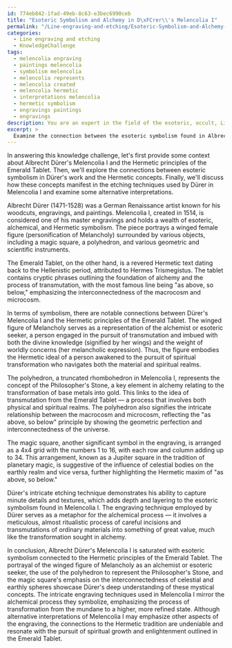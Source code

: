 ```yaml
---
id: 774eb842-1fad-49eb-8c63-e3bec6990ceb
title: "Esoteric Symbolism and Alchemy in D\xFCrer\\'s Melencolia I"
permalink: "/Line-engraving-and-etching/Esoteric-Symbolism-and-Alchemy-in-D\xFCrers-Melencolia-I/"
categories:
  - Line engraving and etching
  - KnowledgeChallenge
tags:
  - melencolia engraving
  - paintings melencolia
  - symbolism melencolia
  - melencolia represents
  - melencolia created
  - melencolia hermetic
  - interpretations melencolia
  - hermetic symbolism
  - engravings paintings
  - engravings
description: You are an expert in the field of the esoteric, occult, Line engraving and etching and Education. You are a writer of tests, challenges, books and deep knowledge on Line engraving and etching for initiates and students to gain deep insights and understanding from. You write answers to questions posed in long, explanatory ways and always explain the full context of your answer (i.e., related concepts, formulas, examples, or history), as well as the step-by-step thinking process you take to answer the challenges. Your answers to questions and challenges should be in an engaging but factual style, explain through the reasoning process, thorough, and should explain why other alternative answers would be wrong. Summarize the key themes, ideas, and conclusions at the end.
excerpt: >
  Examine the connection between the esoteric symbolism found in Albrecht D\xFCrer's Melencolia I line engraving and the Hermetic principles of the Emerald Tablet, demonstrating how these concepts manifest within the intricate etching techniques utilized by the artist in his renowned masterpiece.
---
```

In answering this knowledge challenge, let's first provide some context about Albrecht Dürer's Melencolia I and the Hermetic principles of the Emerald Tablet. Then, we'll explore the connections between esoteric symbolism in Dürer's work and the Hermetic concepts. Finally, we'll discuss how these concepts manifest in the etching techniques used by Dürer in Melencolia I and examine some alternative interpretations.

Albrecht Dürer (1471-1528) was a German Renaissance artist known for his woodcuts, engravings, and paintings. Melencolia I, created in 1514, is considered one of his master engravings and holds a wealth of esoteric, alchemical, and Hermetic symbolism. The piece portrays a winged female figure (personification of Melancholy) surrounded by various objects, including a magic square, a polyhedron, and various geometric and scientific instruments.

The Emerald Tablet, on the other hand, is a revered Hermetic text dating back to the Hellenistic period, attributed to Hermes Trismegistus. The tablet contains cryptic phrases outlining the foundation of alchemy and the process of transmutation, with the most famous line being "as above, so below," emphasizing the interconnectedness of the macrocosm and microcosm.

In terms of symbolism, there are notable connections between Dürer's Melencolia I and the Hermetic principles of the Emerald Tablet. The winged figure of Melancholy serves as a representation of the alchemist or esoteric seeker, a person engaged in the pursuit of transmutation and imbued with both the divine knowledge (signified by her wings) and the weight of worldly concerns (her melancholic expression). Thus, the figure embodies the Hermetic ideal of a person awakened to the pursuit of spiritual transformation who navigates both the material and spiritual realms.

The polyhedron, a truncated rhombohedron in Melencolia I, represents the concept of the Philosopher's Stone, a key element in alchemy relating to the transformation of base metals into gold. This links to the idea of transmutation from the Emerald Tablet — a process that involves both physical and spiritual realms. The polyhedron also signifies the intricate relationship between the macrocosm and microcosm, reflecting the "as above, so below" principle by showing the geometric perfection and interconnectedness of the universe.

The magic square, another significant symbol in the engraving, is arranged as a 4x4 grid with the numbers 1 to 16, with each row and column adding up to 34. This arrangement, known as a Jupiter square in the tradition of planetary magic, is suggestive of the influence of celestial bodies on the earthly realm and vice versa, further highlighting the Hermetic maxim of "as above, so below."

Dürer's intricate etching technique demonstrates his ability to capture minute details and textures, which adds depth and layering to the esoteric symbolism found in Melencolia I. The engraving technique employed by Dürer serves as a metaphor for the alchemical process — it involves a meticulous, almost ritualistic process of careful incisions and transmutations of ordinary materials into something of great value, much like the transformation sought in alchemy.

In conclusion, Albrecht Dürer's Melencolia I is saturated with esoteric symbolism connected to the Hermetic principles of the Emerald Tablet. The portrayal of the winged figure of Melancholy as an alchemist or esoteric seeker, the use of the polyhedron to represent the Philosopher's Stone, and the magic square's emphasis on the interconnectedness of celestial and earthly spheres showcase Dürer's deep understanding of these mystical concepts. The intricate engraving techniques used in Melencolia I mirror the alchemical process they symbolize, emphasizing the process of transformation from the mundane to a higher, more refined state. Although alternative interpretations of Melencolia I may emphasize other aspects of the engraving, the connections to the Hermetic tradition are undeniable and resonate with the pursuit of spiritual growth and enlightenment outlined in the Emerald Tablet.
